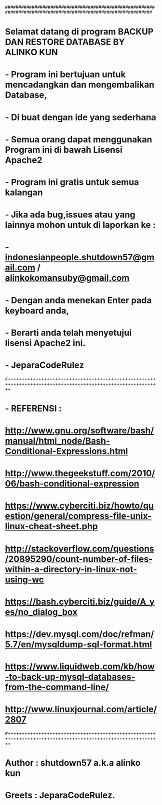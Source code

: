 ###############################################################################################################
# Selamat datang di program BACKUP DAN RESTORE DATABASE BY ALINKO KUN
# 
#
# - Program ini bertujuan untuk mencadangkan dan mengembalikan Database,
# - Di buat dengan ide yang sederhana
# - Semua orang dapat menggunakan Program ini di bawah Lisensi Apache2
# - Program ini gratis untuk semua kalangan
# - Jika ada bug,issues atau yang lainnya mohon untuk di laporkan ke : 
# - indonesianpeople.shutdown57@gmail.com / alinkokomansuby@gmail.com
# - Dengan anda menekan Enter pada keyboard anda,
# - Berarti anda telah menyetujui lisensi Apache2 ini.
#
# - JeparaCodeRulez
#+++++++++++++++++++++++++++++++++++++++++++++++++++++++++++++++++++++++++++++++++++++++++++++++++++++++++++++
# - REFERENSI :
# http://www.gnu.org/software/bash/manual/html_node/Bash-Conditional-Expressions.html
# http://www.thegeekstuff.com/2010/06/bash-conditional-expression
# https://www.cyberciti.biz/howto/question/general/compress-file-unix-linux-cheat-sheet.php
# http://stackoverflow.com/questions/20895290/count-number-of-files-within-a-directory-in-linux-not-using-wc
# https://bash.cyberciti.biz/guide/A_yes/no_dialog_box
# https://dev.mysql.com/doc/refman/5.7/en/mysqldump-sql-format.html
# https://www.liquidweb.com/kb/how-to-back-up-mysql-databases-from-the-command-line/
# http://www.linuxjournal.com/article/2807
#+++++++++++++++++++++++++++++++++++++++++++++++++++++++++++++++++++++++++++++++++++++++++++++++++++++++++++++
# Author : shutdown57 a.k.a alinko kun
# Greets : JeparaCodeRulez.
